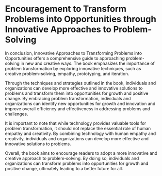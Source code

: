 Encouragement to Transform Problems into Opportunities through Innovative Approaches to Problem-Solving
===================================================================================================================

In conclusion, Innovative Approaches to Transforming Problems into Opportunities offers a comprehensive guide to approaching problem-solving in new and creative ways. The book emphasizes the importance of problem transformation by exploring innovative techniques, such as creative problem-solving, empathy, prototyping, and iteration.

Through the techniques and strategies outlined in the book, individuals and organizations can develop more effective and innovative solutions to problems and transform them into opportunities for growth and positive change. By embracing problem transformation, individuals and organizations can identify new opportunities for growth and innovation and improve overall efficiency and effectiveness in addressing problems and challenges.

It is important to note that while technology provides valuable tools for problem transformation, it should not replace the essential role of human empathy and creativity. By combining technology with human empathy and creativity, individuals and organizations can develop more effective and innovative solutions to problems.

Overall, the book aims to encourage readers to adopt a more innovative and creative approach to problem-solving. By doing so, individuals and organizations can transform problems into opportunities for growth and positive change, ultimately leading to a better future for all.
